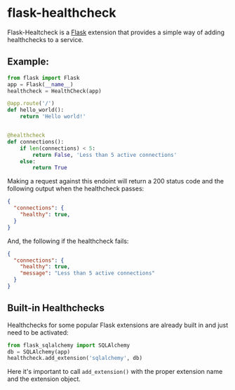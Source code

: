 # flask-healthcheck
Flask-Healtcheck is a [Flask](http://flask.pocoo.org/) extension that provides
a simple way of adding healthchecks to a service.

## Example:
```python
from flask import Flask
app = Flask(__name__)
healthcheck = HealthCheck(app)

@app.route('/')
def hello_world():
    return 'Hello world!'


@healthcheck
def connections():
    if len(connections) < 5:
        return False, 'Less than 5 active connections'
    else:
        return True
```

Making a request against this endoint will return a 200 status code and the
following output when the healthcheck passes:
```json
{
  "connections": {
    "healthy": true,
  }
}
```

And, the following if the healthcheck fails:
```json
{
  "connections": {
    "healthy": true,
    "message": "Less than 5 active connections"
  }
}
```

## Built-in Healthchecks
Healthchecks for some popular Flask extensions are already built in and just
need to be activated:
```python
from flask_sqlalchemy import SQLAlchemy
db = SQLAlchemy(app)
healthcheck.add_extension('sqlalchemy', db)
```
Here it's important to call `add_extension()` with the proper extension name
and the extension object.

